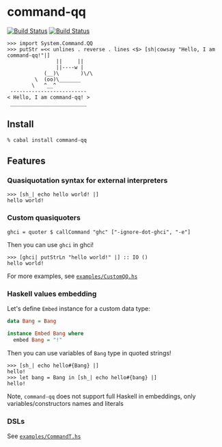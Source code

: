# command-qq
[![Build Status](https://secure.travis-ci.org/biegunka/command-qq.png?branch=master)](http://travis-ci.org/biegunka/command-qq)
[![Build Status](https://drone.io/github.com/biegunka/command-qq/status.png)](https://drone.io/github.com/biegunka/command-qq/latest)

```
>>> import System.Command.QQ
>>> putStr =<< unlines . reverse . lines <$> [sh|cowsay "Hello, I am command-qq!"|]
                ||     ||
                ||----w |
            (__)\       )\/\
         \  (oo)\_______
        \   ^__^
 -------------------------
< Hello, I am command-qq! >
 _________________________
```

## Install

```
% cabal install command-qq
```

## Features

### Quasiquotation syntax for external interpreters

```
>>> [sh_| echo hello world! |]
hello world!
```

### Custom quasiquoters

```
ghci = quoter $ callCommand "ghc" ["-ignore-dot-ghci", "-e"]
```

Then you can use `ghci` in ghci!

```
>>> [ghci| putStrLn "hello world!" |] :: IO ()
hello world!
```

For more examples, see [`examples/CustomQQ.hs`][0]

### Haskell values embedding

Let's define `Embed` instance for a custom data type:

```haskell
data Bang = Bang

instance Embed Bang where
  embed Bang = "!"
```

Then you can use variables of `Bang` type in quoted strings!

```
>>> [sh_| echo hello#{Bang} |]
hello!
>>> let bang = Bang in [sh_| echo hello#{bang} |]
hello!
```

Note, `command-qq` does not support full Haskell in embeddings,
only variables/constructors names and literals

### DSLs

See [`examples/CommandT.hs`][1]

  [0]: https://github.com/biegunka/command-qq/blob/master/examples/CustomQQ.hs
  [1]: https://github.com/biegunka/command-qq/blob/master/examples/CommandT.hs
